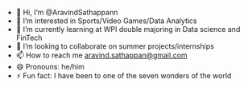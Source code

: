 - 👋 Hi, I’m @AravindSathappann
- 👀 I’m interested in Sports/Video Games/Data Analytics
- 🌱 I’m currently learning at WPI double majoring in Data science and FinTech
- 💞️ I’m looking to collaborate on summer projects/internships 
- 📫 How to reach me aravind.sathappan@gmail.com
- 😄 Pronouns: he/him
- ⚡ Fun fact: I have been to one of the seven wonders of the world 

<!---
AravindSathappann/AravindSathappann is a ✨ special ✨ repository because its `README.md` (this file) appears on your GitHub profile.
You can click the Preview link to take a look at your changes.
--->

